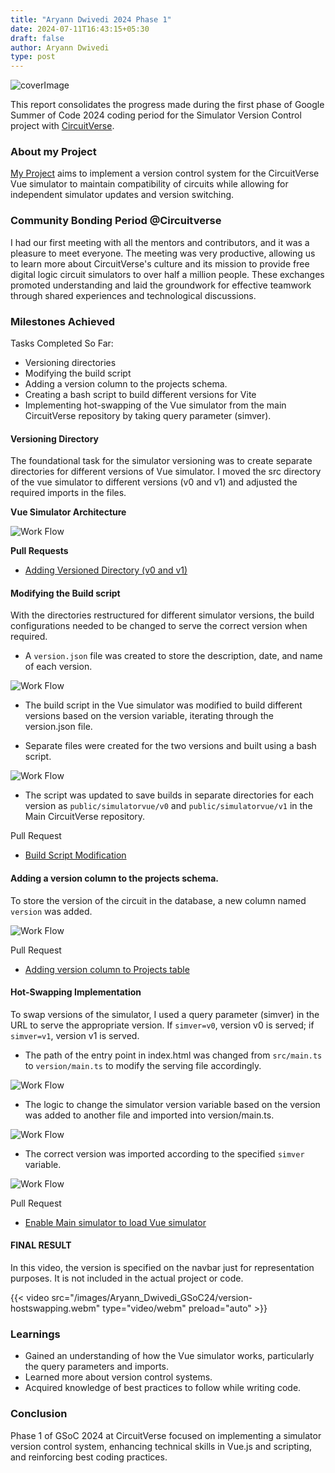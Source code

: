 ```yaml
---
title: "Aryann Dwivedi 2024 Phase 1"
date: 2024-07-11T16:43:15+05:30
draft: false
author: Aryann Dwivedi
type: post
---
```




![coverImage](/images/Aryann_Dwivedi_GSoC24/coverImage.jpg)

This report consolidates the progress made during the first phase of Google Summer of Code 2024 coding period for the Simulator Version Control project with [CircuitVerse](https://github.com/circuitverse).

### About my Project

[My Project](https://github.com/CircuitVerse/CircuitVerse/wiki/GSoC'24-Project-List#project-5---simulator-version-control) aims to implement a version control system for the CircuitVerse Vue simulator to maintain compatibility of circuits while allowing for independent simulator updates and version switching.



### Community Bonding Period @Circuitverse

I had our first meeting with all the mentors and contributors, and it was a pleasure to meet everyone. The meeting was very productive, allowing us to learn more about CircuitVerse's culture and its mission to provide free digital logic circuit simulators to over half a million people. These exchanges promoted understanding and laid the groundwork for effective teamwork through shared experiences and technological discussions.

### Milestones Achieved

Tasks Completed So Far:

- Versioning directories
- Modifying the build script
- Adding a version column to the projects schema.
- Creating a bash script to build different versions for Vite
- Implementing hot-swapping of the Vue simulator from the main CircuitVerse repository by taking query parameter (simver).


#### Versioning Directory

The foundational task for the simulator versioning was to create separate directories for different versions of Vue simulator. I moved the src directory of the vue simulator to different versions (v0 and v1) and adjusted the required imports in the files.

**Vue Simulator Architecture**

![Work Flow](/images/Aryann_Dwivedi_GSoC24/vue_simulator_architecture.webp)



**Pull Requests**

- [Adding Versioned Directory (v0 and v1)](https://github.com/CircuitVerse/cv-frontend-vue/pull/319)

#### Modifying the Build script

With the directories restructured for different simulator versions, the build configurations needed to be changed to serve the correct version when required.

- A `version.json` file was created to store the description, date, and name of each version.

![Work Flow](/images/Aryann_Dwivedi_GSoC24/version_storage.webp)

- The build script in the Vue simulator was modified to build different versions based on the version variable, iterating through the version.json file.

- Separate files were created for the two versions and built using a bash script.

![Work Flow](/images/Aryann_Dwivedi_GSoC24/bash_script.png)

- The script was updated to save builds in separate directories for each version as `public/simulatorvue/v0` and `public/simulatorvue/v1` in the Main CircuitVerse repository.



Pull Request

- [Build Script Modification](https://github.com/CircuitVerse/cv-frontend-vue/pull/327)

#### Adding a version column to the projects schema.

To store the version of the circuit in the database, a new column named `version` was added.

![Work Flow](/images/Aryann_Dwivedi_GSoC24/adding_version_column.webp)

Pull Request

- [Adding version column to Projects table](https://github.com/CircuitVerse/CircuitVerse/pull/4999)

#### Hot-Swapping Implementation

To swap versions of the simulator, I used a query parameter (simver) in the URL to serve the appropriate version. If `simver=v0`, version v0 is served; if `simver=v1`, version v1 is served.

- The path of the entry point in index.html was changed from `src/main.ts` to `version/main.ts` to modify the serving file accordingly.

![Work Flow](/images/Aryann_Dwivedi_GSoC24/index_entrypoint.png)

- The logic to change the simulator version variable based on the version was added to another file and imported into version/main.ts.

![Work Flow](/images/Aryann_Dwivedi_GSoC24/version_loader.png)


- The correct version was imported according to the specified `simver` variable.



![Work Flow](/images/Aryann_Dwivedi_GSoC24/version_config_simver.png)

Pull Request

- [Enable Main simulator to load Vue simulator](https://github.com/CircuitVerse/cv-frontend-vue/pull/332)

#### FINAL RESULT

In this video, the version is specified on the navbar just for representation purposes. It is not included in the actual project or code.

{{< video src="/images/Aryann_Dwivedi_GSoC24/version-hostswapping.webm" type="video/webm" preload="auto" >}}



### Learnings

- Gained an understanding of how the Vue simulator works, particularly the query parameters and imports.
- Learned more about version control systems.
- Acquired knowledge of best practices to follow while writing code.

### Conclusion

Phase 1 of GSoC 2024 at CircuitVerse focused on implementing a simulator version control system, enhancing technical skills in Vue.js and scripting, and reinforcing best coding practices.

